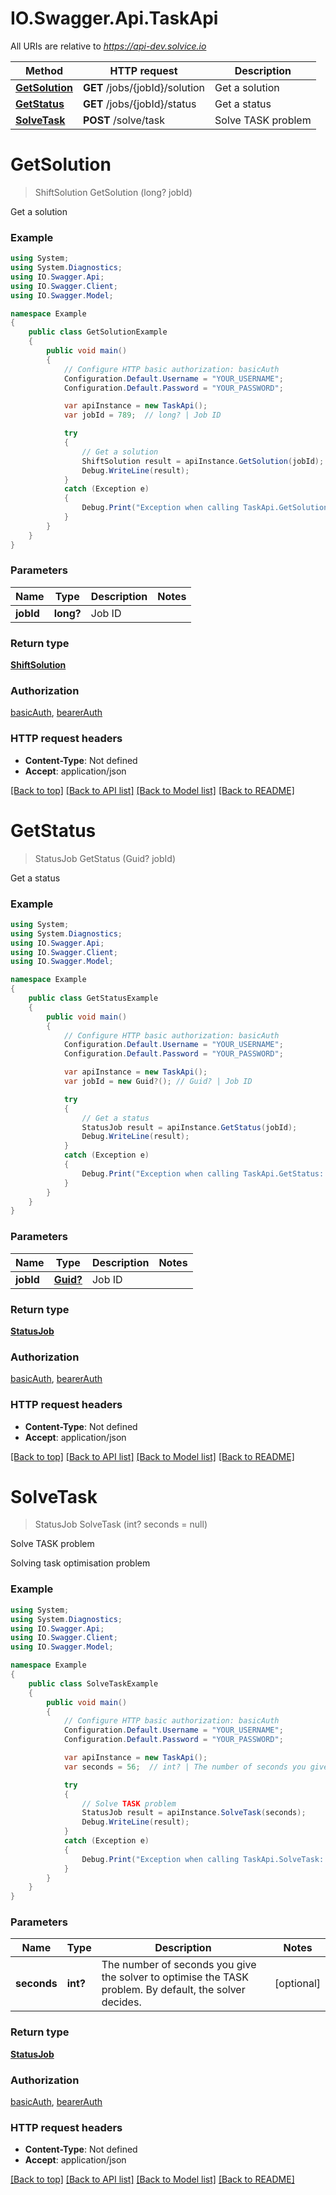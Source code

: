 # IO.Swagger.Api.TaskApi

All URIs are relative to *https://api-dev.solvice.io*

Method | HTTP request | Description
------------- | ------------- | -------------
[**GetSolution**](TaskApi.md#getsolution) | **GET** /jobs/{jobId}/solution | Get a solution
[**GetStatus**](TaskApi.md#getstatus) | **GET** /jobs/{jobId}/status | Get a status
[**SolveTask**](TaskApi.md#solvetask) | **POST** /solve/task | Solve TASK problem

<a name="getsolution"></a>
# **GetSolution**
> ShiftSolution GetSolution (long? jobId)

Get a solution

### Example
```csharp
using System;
using System.Diagnostics;
using IO.Swagger.Api;
using IO.Swagger.Client;
using IO.Swagger.Model;

namespace Example
{
    public class GetSolutionExample
    {
        public void main()
        {
            // Configure HTTP basic authorization: basicAuth
            Configuration.Default.Username = "YOUR_USERNAME";
            Configuration.Default.Password = "YOUR_PASSWORD";

            var apiInstance = new TaskApi();
            var jobId = 789;  // long? | Job ID

            try
            {
                // Get a solution
                ShiftSolution result = apiInstance.GetSolution(jobId);
                Debug.WriteLine(result);
            }
            catch (Exception e)
            {
                Debug.Print("Exception when calling TaskApi.GetSolution: " + e.Message );
            }
        }
    }
}
```

### Parameters

Name | Type | Description  | Notes
------------- | ------------- | ------------- | -------------
 **jobId** | **long?**| Job ID | 

### Return type

[**ShiftSolution**](ShiftSolution.md)

### Authorization

[basicAuth](../README.md#basicAuth), [bearerAuth](../README.md#bearerAuth)

### HTTP request headers

 - **Content-Type**: Not defined
 - **Accept**: application/json

[[Back to top]](#) [[Back to API list]](../README.md#documentation-for-api-endpoints) [[Back to Model list]](../README.md#documentation-for-models) [[Back to README]](../README.md)
<a name="getstatus"></a>
# **GetStatus**
> StatusJob GetStatus (Guid? jobId)

Get a status

### Example
```csharp
using System;
using System.Diagnostics;
using IO.Swagger.Api;
using IO.Swagger.Client;
using IO.Swagger.Model;

namespace Example
{
    public class GetStatusExample
    {
        public void main()
        {
            // Configure HTTP basic authorization: basicAuth
            Configuration.Default.Username = "YOUR_USERNAME";
            Configuration.Default.Password = "YOUR_PASSWORD";

            var apiInstance = new TaskApi();
            var jobId = new Guid?(); // Guid? | Job ID

            try
            {
                // Get a status
                StatusJob result = apiInstance.GetStatus(jobId);
                Debug.WriteLine(result);
            }
            catch (Exception e)
            {
                Debug.Print("Exception when calling TaskApi.GetStatus: " + e.Message );
            }
        }
    }
}
```

### Parameters

Name | Type | Description  | Notes
------------- | ------------- | ------------- | -------------
 **jobId** | [**Guid?**](Guid?.md)| Job ID | 

### Return type

[**StatusJob**](StatusJob.md)

### Authorization

[basicAuth](../README.md#basicAuth), [bearerAuth](../README.md#bearerAuth)

### HTTP request headers

 - **Content-Type**: Not defined
 - **Accept**: application/json

[[Back to top]](#) [[Back to API list]](../README.md#documentation-for-api-endpoints) [[Back to Model list]](../README.md#documentation-for-models) [[Back to README]](../README.md)
<a name="solvetask"></a>
# **SolveTask**
> StatusJob SolveTask (int? seconds = null)

Solve TASK problem

Solving task optimisation problem 

### Example
```csharp
using System;
using System.Diagnostics;
using IO.Swagger.Api;
using IO.Swagger.Client;
using IO.Swagger.Model;

namespace Example
{
    public class SolveTaskExample
    {
        public void main()
        {
            // Configure HTTP basic authorization: basicAuth
            Configuration.Default.Username = "YOUR_USERNAME";
            Configuration.Default.Password = "YOUR_PASSWORD";

            var apiInstance = new TaskApi();
            var seconds = 56;  // int? | The number of seconds you give the solver to optimise the TASK problem. By default, the solver decides. (optional) 

            try
            {
                // Solve TASK problem
                StatusJob result = apiInstance.SolveTask(seconds);
                Debug.WriteLine(result);
            }
            catch (Exception e)
            {
                Debug.Print("Exception when calling TaskApi.SolveTask: " + e.Message );
            }
        }
    }
}
```

### Parameters

Name | Type | Description  | Notes
------------- | ------------- | ------------- | -------------
 **seconds** | **int?**| The number of seconds you give the solver to optimise the TASK problem. By default, the solver decides. | [optional] 

### Return type

[**StatusJob**](StatusJob.md)

### Authorization

[basicAuth](../README.md#basicAuth), [bearerAuth](../README.md#bearerAuth)

### HTTP request headers

 - **Content-Type**: Not defined
 - **Accept**: application/json

[[Back to top]](#) [[Back to API list]](../README.md#documentation-for-api-endpoints) [[Back to Model list]](../README.md#documentation-for-models) [[Back to README]](../README.md)
